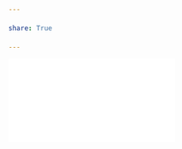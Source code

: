 ```yaml
---
  
share: True
  
---
```

  
![A SURVEY OF STAKEHOLDER VISUALIZATION APPROACHES.pdf](../../../../A%20SURVEY%20OF%20STAKEHOLDER%20VISUALIZATION%20APPROACHES.pdf)
  
